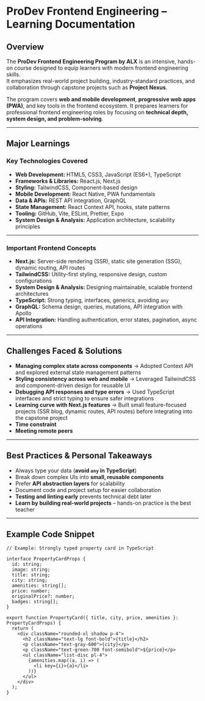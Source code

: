 # ProDev Frontend Engineering – Learning Documentation

## Overview
The **ProDev Frontend Engineering Program by ALX** is an intensive, hands-on course designed to equip learners with modern frontend engineering skills.  
It emphasizes real-world project building, industry-standard practices, and collaboration through capstone projects such as **Project Nexus**.

The program covers **web and mobile development**, **progressive web apps (PWA)**, and key tools in the frontend ecosystem. It prepares learners for professional frontend engineering roles by focusing on **technical depth, system design, and problem-solving**.

---

## Major Learnings

### Key Technologies Covered
- **Web Development:** HTML5, CSS3, JavaScript (ES6+), TypeScript  
- **Frameworks & Libraries:** React.js, Next.js  
- **Styling:** TailwindCSS, Component-based design  
- **Mobile Development:** React Native, PWA fundamentals  
- **Data & APIs:** REST API integration, GraphQL  
- **State Management:** React Context API, hooks, state patterns  
- **Tooling:** GitHub, Vite, ESLint, Prettier, Expo  
- **System Design & Analysis:** Application architecture, scalability principles  

---

### Important Frontend Concepts
- **Next.js:** Server-side rendering (SSR), static site generation (SSG), dynamic routing, API routes  
- **TailwindCSS:** Utility-first styling, responsive design, custom configurations  
- **System Design & Analysis:** Designing maintainable, scalable frontend architectures  
- **TypeScript:** Strong typing, interfaces, generics, avoiding `any`  
- **GraphQL:** Schema design, queries, mutations, API integration with Apollo  
- **API Integration:** Handling authentication, error states, pagination, async operations  

---

## Challenges Faced & Solutions
- **Managing complex state across components** → Adopted Context API and explored external state management patterns  
- **Styling consistency across web and mobile** → Leveraged TailwindCSS and component-driven design for reusable UI  
- **Debugging API responses and type errors** → Used TypeScript interfaces and strict typing to ensure safer integrations  
- **Learning curve with Next.js features** → Built small feature-focused projects (SSR blog, dynamic routes, API routes) before integrating into the capstone project  
- **Time constraint**  
- **Meeting remote peers**  

---

## Best Practices & Personal Takeaways
- Always type your data (**avoid `any` in TypeScript**)  
- Break down complex UIs into **small, reusable components**  
- Prefer **API abstraction layers** for scalability  
- Document code and project setup for easier collaboration  
- **Testing and linting early** prevents technical debt later  
- **Learn by building real-world projects** – hands-on practice is the best teacher  

---

## Example Code Snippet

```tsx
// Example: Strongly typed property card in TypeScript

interface PropertyCardProps {
  id: string;
  image: string;
  title: string;
  city: string;
  amenities: string[];
  price: number;
  originalPrice?: number;
  badges: string[];
}

export function PropertyCard({ title, city, price, amenities }: PropertyCardProps) {
  return (
    <div className="rounded-xl shadow p-4">
      <h2 className="text-lg font-bold">{title}</h2>
      <p className="text-gray-600">{city}</p>
      <p className="text-green-700 font-semibold">${price}</p>
      <ul className="list-disc pl-4">
        {amenities.map((a, i) => (
          <li key={i}>{a}</li>
        ))}
      </ul>
    </div>
  );
}
